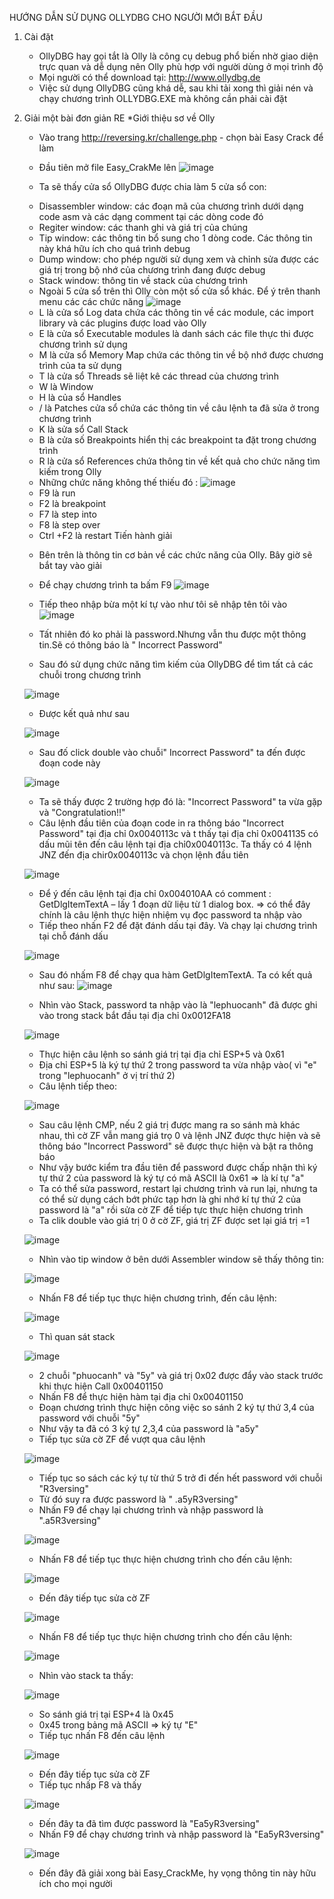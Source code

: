 HƯỚNG DẪN SỬ DỤNG OLLYDBG CHO NGƯỜI MỚI BẮT ĐẦU
1) Cài đặt 	
	- OllyDBG hay gọi tắt là Olly là công cụ debug phổ biến nhờ giao diện trực quan và dễ dụng nên Olly phù hợp với người dùng ở mọi trình độ
	- Mọi người có thể download tại: http://www.ollydbg.de
	- Việc sử dụng OllyDBG cũng khá dễ, sau khi tải xong thì giải nén và chạy chương trình OLLYDBG.EXE mà không cần phải cài đặt
2) Giải một bài đơn giản RE
*Giới thiệu sơ về Olly
	- Vào trang http://reversing.kr/challenge.php - chọn bài Easy Crack để làm
	- Đầu tiên mở file Easy_CrakMe lên
	![image](https://user-images.githubusercontent.com/128345171/230576180-4da81c1c-35fa-4855-97f6-fe42a8f145ac.png)
	
	- Ta sẽ thấy cửa sổ OllyDBG được chia làm 5 cửa sổ con:
	+ Disassembler window: các đoạn mã của chương trình dưới dạng code asm và các dạng comment tại các dòng code đó
	+ Regiter window: các thanh ghi và giá trị của chúng
	+ Tip window: các thông tin bổ sung cho 1 dòng code. Các thông tin này khá hữu ích cho quá trình debug
	+ Dump window: cho phép người sử dụng xem và chỉnh sửa được các giá trị trong bộ nhớ của chương trình đang được debug
	+ Stack window: thông tin về stack của chương trình 
	
	- Ngoài 5 cửa sổ trên thì Olly còn một số cửa sổ khác. Để ý trên thanh menu các các chức năng
	![image](https://user-images.githubusercontent.com/128345171/230585815-2afa8dee-0185-464f-8aa8-c8f0c087b320.png)
	
	+ L là cửa sổ Log data chứa các thông tin về các module, các import library và các plugins được load vào Olly
	+ E là cửa sổ Executable modules là danh sách các file thực thi được chương trình sử dụng
	+ M là cửa sổ Memory Map chứa các thông tin về bộ nhớ được chương trình của ta sử dụng
	+ T là cửa sổ Threads sẽ liệt kê các thread của chương trình
	+ W là Window
	+ H là của sổ Handles
	+ / là Patches cửa sổ chứa các thông tin về câu lệnh ta đã sửa ở trong chương trình
	+ K là sửa sổ Call Stack
	+ B là cửa số Breakpoints hiển thị các breakpoint ta đặt trong chương trình
	+ R là cửa sổ References chứa thông tin về kết quả cho chức năng tìm kiếm trong Olly
	
	- Những chức năng không thế thiếu đó :
	![image](https://user-images.githubusercontent.com/128345171/230589235-44d58579-c26a-482a-85ed-d8cb728893cb.png)
	+ F9 là run
	+ F2 là breakpoint
	+ F7 là step into
	+ F8 là step over
	+ Ctrl +F2 là restart
Tiến hành giải
	- Bên trên là thông tin cơ bản về các chức năng của Olly. Bây giờ sẽ bắt tay vào giải
	- Để chạy chương trình ta bấm F9 
	![image](https://user-images.githubusercontent.com/128345171/230590450-c6054c1d-ea0a-4b17-84e3-8839bfdde1f0.png)
	
	- Tiếp theo nhập bừa một kí tự vào như tôi sẽ nhập tên tôi vào
	![image](https://user-images.githubusercontent.com/128345171/230591002-46309ce5-99a2-4f69-b4c5-4dae09569e3e.png)
	
	- Tất nhiên đó ko phải là password.Nhưng vẫn thu được một thông tin.Sẽ có thông báo là " Incorrect Password" 
	- Sau đó sử dụng chức năng tìm kiếm của OllyDBG để tìm tất cả các chuỗi trong chương trình
	
	![image](https://user-images.githubusercontent.com/128345171/230591563-d6c34289-285e-4448-8d37-47c2c17cb1f4.png)
	
	- Được kết quả như sau 
	
	![image](https://user-images.githubusercontent.com/128345171/230592859-5fa172f4-80c1-431c-b499-eae7a7dfd694.png)
	
	- Sau đố click double vào chuỗi" Incorrect Password" ta đến được đoạn code này
	
	![image](https://user-images.githubusercontent.com/128345171/230593043-1103277e-5962-447a-86d9-953ce7829b1b.png)
	
	- Ta sẽ thấy được 2 trường hợp đó là: "Incorrect Password" ta vừa gặp và "Congratulation!!"
	- Câu lệnh đầu tiên của đoạn code in ra thông báo "Incorrect Password" tại địa chỉ 0x0040113c và t thấy tại địa chỉ 0x0041135 có dấu mũi tên đến câu lệnh tại địa chỉ0x0040113c. Ta thấy có 4 lệnh JNZ đến địa chir0x0040113c và chọn lệnh đầu tiên
	
	![image](https://user-images.githubusercontent.com/128345171/230600130-34a24169-3d4e-4ff9-97f3-46e06446c73a.png)
	
	- Để ý đến câu lệnh tại địa chỉ 0x004010AA có comment : GetDlgItemTextA – lấy 1 đoạn dữ liệu từ 1 dialog box. => có thể đây chính là câu lệnh thực hiện nhiệm vụ đọc password ta nhập vào
	- Tiếp theo nhấn F2 để đặt đánh dấu tại đây. Và chạy lại chương trình tại chỗ đánh dấu 
	
	![image](https://user-images.githubusercontent.com/128345171/230600410-df8d1d53-d1fb-4e21-926a-fc050372ea2e.png)
	
	- Sau đó nhấm F8 để chạy qua hàm GetDlgItemTextA. Ta có kết quả như sau:
	![image](https://user-images.githubusercontent.com/128345171/230600645-d77989c1-49c0-4a25-9177-b71a73efc159.png)
	
	- Nhìn vào Stack, password ta nhập vào là "lephuocanh" đã được ghi vào trong stack bắt đầu tại địa chỉ 0x0012FA18
	
	![image](https://user-images.githubusercontent.com/128345171/230600842-431836fe-14ca-46c8-8314-5adb0c0c180e.png)
	
	- Thực hiện câu lệnh so sánh giá trị tại địa chỉ ESP+5 và 0x61 
	- Địa chỉ ESP+5 là ký tự thứ 2 trong password ta vừa nhập vào( vì "e" trong "lephuocanh" ở vị trí thứ 2)
	- Câu lệnh tiếp theo:
	
	![image](https://user-images.githubusercontent.com/128345171/230601137-66662c53-e5d9-4386-8498-55c2620d1a04.png)
	
	- Sau câu lệnh CMP, nếu 2 giá trị được mang ra so sánh mà khác nhau, thì cờ ZF vẫn mang giá trọ 0 và lệnh JNZ được thực hiện và sẽ thông báo "Incorrect Password" sẽ được thực hiện và bật ra thông báo
	- Như vậy bước kiểm tra đầu tiên để password được chấp nhận thì ký tự thứ 2 của password là ký tự có mã ASCII là 0x61 => là kí tự "a"
	- Ta có thể sửa password, restart lại chương trình và run lại, nhưng ta có thể sử dụng cách bớt phức tạp hơn là ghi nhớ kí tự thứ 2 của password là "a" rồi sửa cờ ZF để tiếp tực thực hiện chương trình
	- Ta clik double vào giá trị 0 ở cờ ZF, giá trị ZF được set lại giá trị =1
	
	![image](https://user-images.githubusercontent.com/128345171/230601629-709796e9-7d8d-4117-aa05-9e887a5279a7.png)
	
	- Nhìn vào tip window ở bên dưới Assembler window sẽ thấy thông tin:
	
	![image](https://user-images.githubusercontent.com/128345171/230601830-e8b6dc53-515b-436c-b915-c847460caadf.png)
	
	- Nhấn F8 để tiếp tục thực hiện chương trình, đến câu lệnh:
	
	![image](https://user-images.githubusercontent.com/128345171/230627072-4612bf05-04ea-4963-ba59-8ed155b2cf4d.png)
	
	- Thì quan sát stack
	
	![image](https://user-images.githubusercontent.com/128345171/230627537-4a9d5417-2420-472f-ba6d-24e1144539a7.png)
	
	- 2 chuỗi "phuocanh" và "5y" và giá trị 0x02 được đẩy vào  stack trước khi thực hiện Call 0x00401150
	- Nhấn F8 để thực hiện hàm tại địa chỉ 0x00401150
	- Đoạn chương trình thực hiện công việc so sánh 2 ký tự thứ 3,4 của password với chuỗi "5y"
	- Như vậy ta đã có 3 ký tự 2,3,4 của password là "a5y"
	- Tiếp tục sửa cờ ZF để vượt qua câu lệnh
	
	![image](https://user-images.githubusercontent.com/128345171/230631655-32d0cb5d-f2e2-4757-b468-a925da8dcd4d.png)
	
	- Tiếp tục so sách các ký tự từ thứ 5 trở đi đến hết password với chuỗi "R3versing"
	- Từ đó suy ra được password là " .a5yR3versing"
	- Nhấn F9 để chạy lại chương trình và nhập password là ".a5R3versing"
	
	![image](https://user-images.githubusercontent.com/128345171/230632642-5887ae8f-d9ec-44b2-8f8d-e58755cd3165.png)
	
	- Nhấn F8 để tiếp tục thực hiện chương trình cho đến câu lệnh:
	
	![image](https://user-images.githubusercontent.com/128345171/230633029-7a793fdf-1524-4c1f-8a01-9baa17d96c8d.png)
	
	- Đến đây tiếp tục sửa cờ ZF
	
	![image](https://user-images.githubusercontent.com/128345171/230633112-62bd56ab-8560-480d-8c2e-37cecd86f6b6.png)
	
	- Nhấn F8 để tiếp tục thực hiện chương trình cho đến câu lệnh:
	
	![image](https://user-images.githubusercontent.com/128345171/230633244-6c671f6a-939d-4a4a-b526-4435bb8205b6.png)
	
	- Nhìn vào stack ta thấy:
	
	![image](https://user-images.githubusercontent.com/128345171/230633327-69538d9b-a72d-476a-9abf-c33704dcb899.png)
	
	- So sánh giá trị tại ESP+4 là 0x45
	- 0x45 trong bảng mã ASCII => ký tự "E"
	- Tiếp tục nhấn F8 đến câu lệnh
	
	![image](https://user-images.githubusercontent.com/128345171/230633962-5c2faaa9-02eb-4598-bdea-f2851bf3e159.png)
	
	- Đến đây tiếp tục sửa cờ ZF
	- Tiếp tục nhấp F8 và thấy 
	
	![image](https://user-images.githubusercontent.com/128345171/230634168-cc46e906-ce68-4a34-809c-dfe570f1b2af.png)
	
	- Đến đây ta đã tìm được password là "Ea5yR3versing"
	- Nhấn F9 để chạy chương trình và nhập password là "Ea5yR3versing"
	
	![image](https://user-images.githubusercontent.com/128345171/230634471-5fda89cd-22d6-490c-9617-0ea253df9eae.png)
	
	- Đến đây đã giải xong bài Easy_CrackMe, hy vọng thông tin này hữu ích cho mọi người
	

	
	
	

	
	

